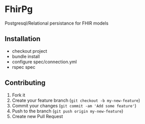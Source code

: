 # FhirPg

Postgresql/Relational persistance for FHIR models

## Installation

* checkout project
* bundle install
* configure spec/connection.yml
* rspec spec

## Contributing

1. Fork it
2. Create your feature branch (`git checkout -b my-new-feature`)
3. Commit your changes (`git commit -am 'Add some feature'`)
4. Push to the branch (`git push origin my-new-feature`)
5. Create new Pull Request
